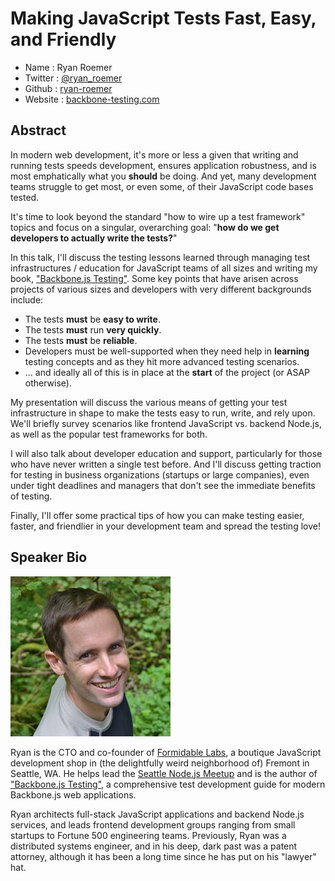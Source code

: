 # Making JavaScript Tests Fast, Easy, and Friendly

* Name      : Ryan Roemer
* Twitter   : [@ryan_roemer][]
* Github    : [ryan-roemer][]
* Website   : [backbone-testing.com][]

## Abstract

In modern web development, it's more or less a given that writing and running tests speeds development, ensures application robustness, and is most emphatically what you **should** be doing. And yet, many development teams struggle to get most, or even some, of their JavaScript code bases tested.

It's time to look beyond the standard "how to wire up a test framework" topics and focus on a singular, overarching goal: "**how do we get developers to actually write the tests?**"

In this talk, I'll discuss the testing lessons learned through managing test infrastructures / education for JavaScript teams of all sizes and writing my book, ["Backbone.js Testing"][bb-testing]. Some key points that have arisen across projects of various sizes and developers with very different backgrounds include:

* The tests **must** be **easy to write**.
* The tests **must** run **very quickly**.
* The tests **must** be **reliable**.
* Developers must be well-supported when they need help in **learning** testing concepts and as they hit more advanced testing scenarios.
* ... and ideally all of this is in place at the **start** of the project (or ASAP otherwise).

My presentation will discuss the various means of getting your test infrastructure in shape to make the tests easy to run, write, and rely upon. We'll briefly survey scenarios like frontend JavaScript vs. backend Node.js, as well as the popular test frameworks for both.

I will also talk about developer education and support, particularly for those who have never written a single test before. And I'll discuss getting traction for testing in business organizations (startups or large companies), even under tight deadlines and managers that don't see the immediate benefits of testing.

Finally, I'll offer some practical tips of how you can make testing easier, faster, and friendlier in your development team and spread the testing love!


## Speaker Bio

![ryan-roemer](../images/ryan-roemer.jpg)

Ryan is the CTO and co-founder of [Formidable Labs][formidable], a boutique
JavaScript development shop in (the delightfully weird neighborhood of) Fremont
in Seattle, WA. He helps lead the [Seattle Node.js Meetup][seanode] and is the
author of ["Backbone.js Testing"][bb-testing], a comprehensive test development
guide for modern Backbone.js web applications.

Ryan architects full-stack JavaScript applications and backend Node.js services,
and leads frontend development groups ranging from small startups to Fortune 500
engineering teams. Previously, Ryan was a distributed systems engineer, and in
his deep, dark past was a patent attorney, although it has been a long time
since he has put on his "lawyer" hat.

[@ryan_roemer]: http://twitter.com/ryan_roemer
[ryan-roemer]: http://github.com/ryan-roemer
[loose-bits.com]: http://loose-bits.com
[backbone-testing.com]: http://backbone-testing.com
[formidable]: http://formidablelabs.com/
[seanode]: http://www.meetup.com/Seattle-Node-js/
[bb-testing]: http://www.amazon.com/Backbone-js-Testing-Ryan-Roemer/dp/178216524X
